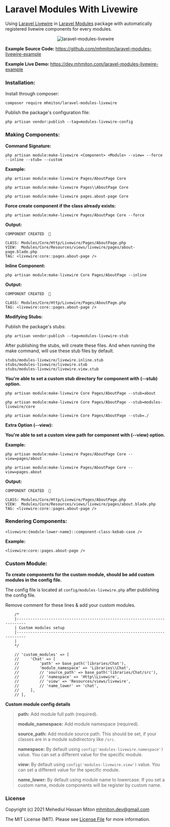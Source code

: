 # Laravel Modules With Livewire

Using [Laravel Livewire](https://github.com/livewire/livewire) in [Laravel Modules](https://github.com/nWidart/laravel-modules) package with automatically registered livewire components for every modules.

<p align="center">
    <img src="https://dev.mhmiton.com/laravel-modules-livewire-example/public/assets/images/laravel-modules-livewire.png" alt="laravel-modules-livewire">
</p>

<p align="left">
    <strong>Example Source Code: </strong><a href="https://github.com/mhmiton/laravel-modules-livewire-example" target="_blank">https://github.com/mhmiton/laravel-modules-livewire-example</a>
</p>

<p align="left">
    <strong>Example Live Demo: </strong> <a href="https://dev.mhmiton.com/laravel-modules-livewire-example" target="_blank">https://dev.mhmiton.com/laravel-modules-livewire-example</a>
</p>

### Installation:

Install through composer:

```
composer require mhmiton/laravel-modules-livewire
```

Publish the package's configuration file:

```
php artisan vendor:publish --tag=modules-livewire-config
```

### Making Components:

**Command Signature:**

`php artisan module:make-livewire <Component> <Module> --view= --force --inline --stub= --custom`

**Example:**

```
php artisan module:make-livewire Pages/AboutPage Core
```

```
php artisan module:make-livewire Pages\\AboutPage Core
```

```
php artisan module:make-livewire pages.about-page Core
```

**Force create component if the class already exists:**

```
php artisan module:make-livewire Pages/AboutPage Core --force
```

**Output:**

```
COMPONENT CREATED  🤙

CLASS: Modules/Core/Http/Livewire/Pages/AboutPage.php
VIEW:  Modules/Core/Resources/views/livewire/pages/about-page.blade.php
TAG: <livewire:core::pages.about-page />
```

**Inline Component:**

```
php artisan module:make-livewire Core Pages/AboutPage --inline
```

**Output:**

```
COMPONENT CREATED  🤙

CLASS: Modules/Core/Http/Livewire/Pages/AboutPage.php
TAG: <livewire:core::pages.about-page />
```

**Modifying Stubs:**

Publish the package's stubs:

```
php artisan vendor:publish --tag=modules-livewire-stub
```

After publishing the stubs, will create these files. And when running the make command, will use these stub files by default.

```
stubs/modules-livewire/livewire.inline.stub
stubs/modules-livewire/livewire.stub
stubs/modules-livewire/livewire.view.stub
```

**You're able to set a custom stub directory for component with (--stub) option.**

```
php artisan module:make-livewire Core Pages/AboutPage --stub=about
```

```
php artisan module:make-livewire Core Pages/AboutPage --stub=modules-livewire/core
```

```
php artisan module:make-livewire Core Pages/AboutPage --stub=./
```

**Extra Option (--view):**

**You're able to set a custom view path for component with (--view) option.**

**Example:**

```
php artisan module:make-livewire Pages/AboutPage Core --view=pages/about
```

```
php artisan module:make-livewire Pages/AboutPage Core --view=pages.about
```

**Output:**

```
COMPONENT CREATED  🤙

CLASS: Modules/Core/Http/Livewire/Pages/AboutPage.php
VIEW:  Modules/Core/Resources/views/livewire/pages/about.blade.php
TAG: <livewire:core::pages.about-page />
```
### Rendering Components:

`<livewire:{module-lower-name}::component-class-kebab-case />`

**Example:**

```
<livewire:core::pages.about-page />
```
### Custom Module:

**To create components for the custom module, should be add custom modules in the config file.**

The config file is located at `config/modules-livewire.php` after publishing the config file.

Remove comment for these lines & add your custom modules.

```
    /*
    |--------------------------------------------------------------------------
    | Custom modules setup
    |--------------------------------------------------------------------------
    |
    */

    // 'custom_modules' => [
    //     'Chat' => [
    //         'path' => base_path('libraries/Chat'),
    //         'module_namespace' => 'Libraries\\Chat',
    //         // 'source_path' => base_path('libraries/Chat/src'),
    //         // 'namespace' => 'Http\\Livewire',
    //         // 'view' => 'Resources/views/livewire',
    //         // 'name_lower' => 'chat',
    //     ],
    // ],
```

**Custom module config details**

> **path:** Add module full path (required).
>
> **module_namespace:** Add module namespace (required).
>
> **source_path:** Add module source path. This should be set, if your classes are in a module subdirectory like `/src`.
>
> **namespace:** By default using `config('modules-livewire.namespace')` value. You can set a different value for the specific module.
>
> **view:** By default using `config('modules-livewire.view')` value. You can set a different value for the specific module.
>
> **name_lower:** By default using module name to lowercase. If you set a custom name, module components will be register by custom name.
>

### License

Copyright (c) 2021 Mehediul Hassan Miton <mhmiton.dev@gmail.com>

The MIT License (MIT). Please see [License File](LICENSE.md) for more information.
